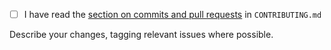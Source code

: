 - [ ] I have read the [section on commits and pull requests](https://github.com/NaturalHistoryMuseum/iiif-image-server/blob/main/CONTRIBUTING.md#commits-and-pull-requests) in `CONTRIBUTING.md`


Describe your changes, tagging relevant issues where possible.
